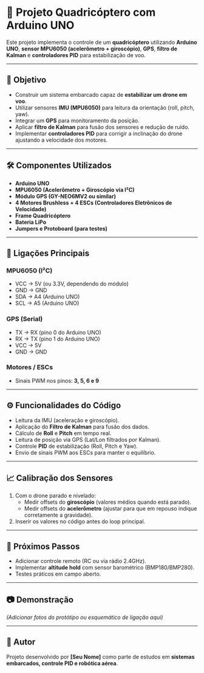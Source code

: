 # 🚁 Projeto Quadricóptero com Arduino UNO  

Este projeto implementa o controle de um **quadricóptero** utilizando **Arduino UNO**, **sensor MPU6050 (acelerômetro + giroscópio)**, **GPS**, **filtro de Kalman** e **controladores PID** para estabilização de voo.  

---

## 📌 Objetivo  
- Construir um sistema embarcado capaz de **estabilizar um drone em voo**.  
- Utilizar sensores **IMU (MPU6050)** para leitura da orientação (roll, pitch, yaw).  
- Integrar um **GPS** para monitoramento da posição.  
- Aplicar **filtro de Kalman** para fusão dos sensores e redução de ruído.  
- Implementar **controladores PID** para corrigir a inclinação do drone ajustando a velocidade dos motores.  

---

## 🛠️ Componentes Utilizados  
- **Arduino UNO**  
- **MPU6050 (Acelerômetro + Giroscópio via I²C)**  
- **Módulo GPS (GY-NEO6MV2 ou similar)**  
- **4 Motores Brushless + 4 ESCs (Controladores Eletrônicos de Velocidade)**  
- **Frame Quadricóptero**  
- **Bateria LiPo**  
- **Jumpers e Protoboard (para testes)**  

---

## 🔌 Ligações Principais  

### **MPU6050 (I²C)**  
- VCC → 5V (ou 3.3V, dependendo do módulo)  
- GND → GND  
- SDA → A4 (Arduino UNO)  
- SCL → A5 (Arduino UNO)  

### **GPS (Serial)**  
- TX → RX (pino 0 do Arduino UNO)  
- RX → TX (pino 1 do Arduino UNO)  
- VCC → 5V  
- GND → GND  

### **Motores / ESCs**  
- Sinais PWM nos pinos: **3, 5, 6 e 9**  

---

## ⚙️ Funcionalidades do Código  
- Leitura da IMU (aceleração e giroscópio).  
- Aplicação do **Filtro de Kalman** para fusão dos dados.  
- Cálculo de **Roll** e **Pitch** em tempo real.  
- Leitura de posição via GPS (Lat/Lon filtrados por Kalman).  
- Controle **PID** de estabilização (Roll, Pitch e Yaw).  
- Envio de sinais PWM aos ESCs para manter o equilíbrio.  

---

## 📈 Calibração dos Sensores  
1. Com o drone parado e nivelado:  
   - Medir offsets do **giroscópio** (valores médios quando está parado).  
   - Medir offsets do **acelerômetro** (ajustar para que em repouso indique corretamente a gravidade).  
2. Inserir os valores no código antes do loop principal.  

---

## 🚀 Próximos Passos  
- Adicionar controle remoto (RC ou via rádio 2.4GHz).  
- Implementar **altitude hold** com sensor barométrico (BMP180/BMP280).  
- Testes práticos em campo aberto.  

---

## 📷 Demonstração  
*(Adicionar fotos do protótipo ou esquemático de ligação aqui)*  

---

## 👤 Autor  
Projeto desenvolvido por **[Seu Nome]** como parte de estudos em **sistemas embarcados, controle PID e robótica aérea**.  
